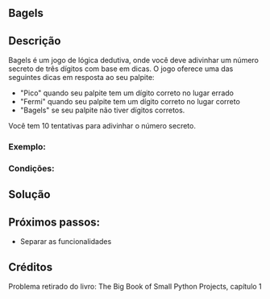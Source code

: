 ## Bagels

## Descrição

Bagels é um jogo de lógica dedutiva, onde você deve adivinhar um número secreto de três dígitos com base em dicas.
O jogo oferece uma das seguintes dicas em resposta ao seu palpite:
- "Pico" quando seu palpite tem um dígito correto no lugar errado
- "Fermi" quando seu palpite tem um dígito correto no lugar correto
- "Bagels" se seu palpite não tiver dígitos corretos.

Você tem 10 tentativas para adivinhar o número secreto.

### Exemplo:

### Condições:

## Solução

## Próximos passos:

- Separar as funcionalidades

## Créditos

Problema retirado do livro: The Big Book of Small Python Projects, capítulo 1
